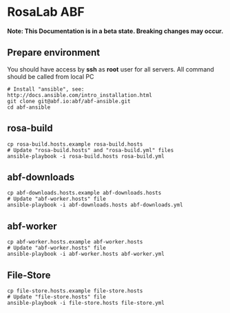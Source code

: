 RosaLab ABF
===================

**Note: This Documentation is in a beta state. Breaking changes may occur.**

## Prepare environment

You should have access by **ssh** as **root** user for all servers.
All command should be called from local PC

    # Install "ansible", see: http://docs.ansible.com/intro_installation.html
    git clone git@abf.io:abf/abf-ansible.git
    cd abf-ansible

## rosa-build

    cp rosa-build.hosts.example rosa-build.hosts
    # Update "rosa-build.hosts" and "rosa-build.yml" files
    ansible-playbook -i rosa-build.hosts rosa-build.yml

## abf-downloads

    cp abf-downloads.hosts.example abf-downloads.hosts
    # Update "abf-worker.hosts" file
    ansible-playbook -i abf-downloads.hosts abf-downloads.yml

## abf-worker

    cp abf-worker.hosts.example abf-worker.hosts
    # Update "abf-worker.hosts" file
    ansible-playbook -i abf-worker.hosts abf-worker.yml


## File-Store

    cp file-store.hosts.example file-store.hosts
    # Update "file-store.hosts" file
    ansible-playbook -i file-store.hosts file-store.yml


